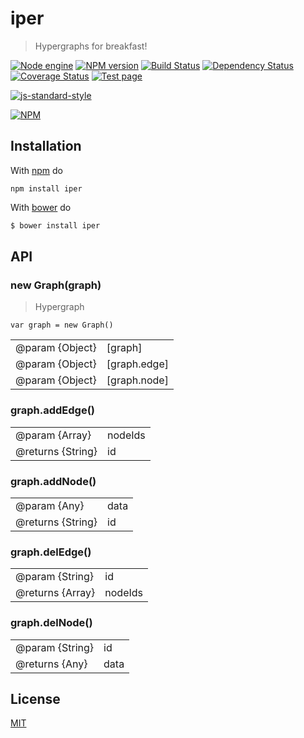 # iper

> Hypergraphs for breakfast!

[![Node engine](https://img.shields.io/node/v/iper.svg)](https://nodejs.org/en/) [![NPM version](https://badge.fury.io/js/iper.svg)](http://badge.fury.io/js/iper) [![Build Status](https://travis-ci.org/fibo/iper.svg?branch=master)](https://travis-ci.org/fibo/iper?branch=master) [![Dependency Status](https://gemnasium.com/fibo/iper.svg)](https://gemnasium.com/fibo/iper) [![Coverage Status](https://coveralls.io/repos/fibo/iper/badge.svg?branch=master)](https://coveralls.io/r/fibo/iper?branch=master) [![Test page](https://img.shields.io/badge/test-page-blue.svg)](http://g14n.info/iper/test)

[![js-standard-style](https://cdn.rawgit.com/feross/standard/master/badge.svg)](https://github.com/feross/standard)

[![NPM](https://nodei.co/npm-dl/iper.png)](https://nodei.co/npm-dl/iper/)

## Installation

With [npm](https://npmjs.org/) do

```
npm install iper
```

With [bower](http://bower.io/) do

```bash
$ bower install iper
```

## API

<a name="graph-constructor"></a>
### new Graph(graph)

> Hypergraph

```
var graph = new Graph()
```

|                 |              |
| --------------- | ------------ |
| @param {Object} | [graph]      |
| @param {Object} | [graph.edge] |
| @param {Object} | [graph.node] |

<a name="graph-addedge"></a>
### graph.addEdge()

|                   |         |
| ----------------- | ------- |
| @param {Array}    | nodeIds |
| @returns {String} | id      |

<a name="graph-addnode"></a>
### graph.addNode()

|                   |      |
| ----------------- | ---- |
| @param {Any}      | data |
| @returns {String} | id   |

<a name="graph-deledge"></a>
### graph.delEdge()

|                  |       |
| ---------------- | ----- |
| @param {String}  |id     |
| @returns {Array} |nodeIds|

<a name="graph-delnode"></a>
### graph.delNode()

|                 |      |
| --------------- | ---- |
| @param {String} | id   |
| @returns {Any}  | data |

## License

[MIT](http://www.g14n.info/mit-license)

